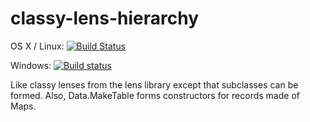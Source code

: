 # classy-lens-hierarchy

OS X / Linux: [![Build Status](https://travis-ci.org/unitb/classy-lens-hierarchy.svg?branch=master)](https://travis-ci.org/unitb/classy-lens-hierarchy)

Windows: [![Build status](https://ci.appveyor.com/api/projects/status/o87egk0ubgrqhj6g?svg=true)](https://ci.appveyor.com/project/cipher1024/classy-lens-hierarchy)

Like classy lenses from the lens library except that subclasses can be formed. Also, Data.MakeTable forms constructors for records made of Maps.
